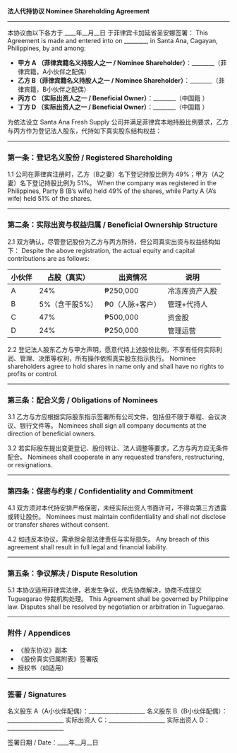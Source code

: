 **法人代持协议 Nominee Shareholding Agreement**

---

本协议由以下各方于 \_\_\_\_年\_\_月\_\_日 于菲律宾卡加延省圣安娜签署：
This Agreement is made and entered into on \_\_\_\_\_\_\_\_, in Santa Ana, Cagayan, Philippines, by and among:

* **甲方 A  （菲律宾籍名义持股人之一 / Nominee Shareholder）**：\_\_\_\_\_\_\_\_（菲律宾籍，A小伙伴之配偶）
* **乙方 B（菲律宾籍名义持股人之一 / Nominee Shareholder）**：\_\_\_\_\_\_\_\_（菲律宾籍，B小伙伴之配偶）
* **丙方 C （实际出资人之一 / Beneficial Owner）**：\_\_\_\_\_\_\_\_（中国籍 ）
* **丁方 D （实际出资人之一 / Beneficial Owner）**：\_\_\_\_\_\_\_\_（中国籍 ）

为依法设立 Santa Ana Fresh Supply 公司并满足菲律宾本地持股比例要求，乙方与丙方作为登记法人股东，代持如下真实股东结构权益：

---

### 第一条：登记名义股份 / Registered Shareholding

1.1 公司在菲律宾注册时，乙方（B之妻）名下登记持股比例为 49%；甲方（A之妻）名下登记持股比例为 51%。
When the company was registered in the Philippines, Party B (B’s wife) held 49% of the shares, while Party A (A’s wife) held 51% of the shares.

---

### 第二条：实际出资与权益归属 / Beneficial Ownership Structure

2.1 双方确认，尽管登记股份为乙方与丙方所持，但公司真实出资与权益结构如下：
Despite the above registration, the actual equity and capital contributions are as follows:

| 小伙伴 | 占股（真实）    | 出资情况      | 说明      |
| --- | --------- | --------- | ------- |
| A   | 24%       | ₱250,000  | 冷冻库资产入股 |
| B   | 5%（含干股5%） | ₱0（人脉+客户） | 管理+代持人  |
| C   | 47%       | ₱500,000  | 资金股     |
| D   | 24%       | ₱250,000  | 管理运营    |

2.2 登记法人股东乙方与甲方声明，愿意代持上述股份比例，不享有任何实际利润、管理、决策等权利，所有操作依照真实股东指示执行。
Nominee shareholders agree to hold shares in name only and shall have no rights to profits or control.

---

### 第三条：配合义务 / Obligations of Nominees

3.1 乙方与方应根据实际股东指示签署所有公司文件，包括但不限于章程、会议决议、银行文件等。
Nominees shall sign all company documents at the direction of beneficial owners.

3.2 若实际股东提出变更登记、股份转让、法人调整等要求，乙方与丙方应无条件配合。
Nominees shall cooperate in any requested transfers, restructuring, or resignations.

---

### 第四条：保密与约束 / Confidentiality and Commitment

4.1 双方须对本代持安排严格保密，未经实际出资人书面许可，不得向第三方透露或转让股份。
Nominees must maintain confidentiality and shall not disclose or transfer shares without consent.

4.2 如违反本协议，需承担全部法律责任与实际损失。
Any breach of this agreement shall result in full legal and financial liability.

---

### 第五条：争议解决 / Dispute Resolution

5.1 本协议适用菲律宾法律，若发生争议，优先协商解决，协商不成提交 Tuguegarao 仲裁机构处理。
This Agreement shall be governed by Philippine law. Disputes shall be resolved by negotiation or arbitration in Tuguegarao.

---

### 附件 / Appendices

* 《股东协议》副本
* 《股份真实归属附表》签署版
* 授权书（如适用）

---

### 签署 / Signatures


名义股东 A（A小伙伴配偶）：\_\_\_\_\_\_\_\_\_\_\_\_\_\_\_\_\_\_\_\_
名义股东 B（B小伙伴配偶）：\_\_\_\_\_\_\_\_\_\_\_\_\_\_\_\_\_\_\_\_
实际出资人 C：\_\_\_\_\_\_\_\_\_\_\_\_\_\_\_\_\_\_\_\_
实际出资人 D：\_\_\_\_\_\_\_\_\_\_\_\_\_\_\_\_\_\_\_\_

签署日期 / Date：\_\_\_\_年\_\_月\_\_日
